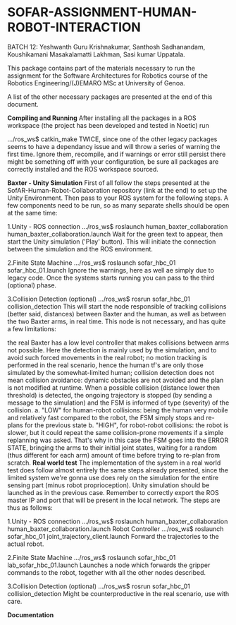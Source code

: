 # SOFAR-ASSIGNMENT-HUMAN-ROBOT-INTERACTION
BATCH 12: Yeshwanth Guru Krishnakumar, Santhosh Sadhanandam, Koushikamani Masakalamatti Lakhman, Sasi kumar Uppatala.

This package contains part of the materials necessary to run the assignment for the Software Architectures for Robotics course of the Robotics Engineering/(J)EMARO MSc at University of Genoa.

A list of the other necessary packages are presented at the end of this document.

**Compiling and Running**
After installing all the packages in a ROS workspace (the project has been developed and tested in Noetic) run

.../ros_ws$ catkin_make
TWICE, since one of the other legacy packages seems to have a dependancy issue and will throw a series of warning the first time. Ignore them, recompile, and if warnings or error still persist there might be something off with your configuration, be sure all packages are correctly installed and the ROS workspace sourced.

**Baxter - Unity Simulation**
First of all follow the steps presented at the SofAR-Human-Robot-Collaboration repository (link at the end) to set up the Unity Environment. Then pass to your ROS system for the following steps. A few components need to be run, so as many separate shells should be open at the same time:

1.Unity - ROS connection
.../ros_ws$ roslaunch human_baxter_collaboration human_baxter_collaboration.launch
Wait for the green text to appear, then start the Unity simulation ('Play' button). This will initiate the connection between the simulation and the ROS environment.

2.Finite State Machine
.../ros_ws$ roslaunch sofar_hbc_01 sofar_hbc_01.launch
Ignore the warnings, here as well ae simply due to legacy code. Once the systems starts running you can pass to the third (optional) phase.

3.Collision Detection (optional)
.../ros_ws$ rosrun sofar_hbc_01 collision_detection
This will start the node responsible of tracking collisions (better said, distances) between Baxter and the human, as well as between the two Baxter arms, in real time. This node is not necessary, and has quite a few limitations:

the real Baxter has a low level controller that makes collisions between arms not possible. Here the detection is mainly used by the simulation, and to avoid such forced movements in the real robot;
no motion tracking is performed in the real scenario, hence the human tf's are only those simulated by the somewhat-limited human;
collision detection does not mean collision avoidance: dynamic obstacles are not avoided and the plan is not modified at runtime. When a possible collision (distance lower then threshold) is detected, the ongoing trajectory is stopped (by sending a message to the simulation) and the FSM is informed of type (severity) of the collision.
a. "LOW" for human-robot collisions: being the human very mobile and relatively fast compared to the robot, the FSM simply stops and re-plans for the previous state
b. "HIGH", for robot-robot collisions: the robot is slower, but it could repeat the same collision-prone movements if a simple replanning was asked. That's why in this case the FSM goes into the ERROR STATE, bringing the arms to their initial joint states, waiting for a random (thus different for each arm) amount of time before trying to re-plan from scratch.
**Real world test**
The implementation of the system in a real world test does follow almost entirely the same steps already presented, since the limited system we're gonna use does rely on the simulation for the entire sensing part (minus robot proprioception). Unity simulation should be launched as in the previous case. Remember to correctly export the ROS master IP and port that will be present in the local network. The steps are thus as follows:

1.Unity - ROS connection
.../ros_ws$ roslaunch human_baxter_collaboration human_baxter_collaboration.launch
Robot Controller
.../ros_ws$ roslaunch sofar_hbc_01 joint_trajectory_client.launch
Forward the trajectories to the actual robot.

2.Finite State Machine
.../ros_ws$ roslaunch sofar_hbc_01 lab_sofar_hbc_01.launch
Launches a node which forwards the gripper commands to the robot, together with all the other nodes described.

3.Collision Detection (optional)
.../ros_ws$ rosrun sofar_hbc_01 collision_detection
Might be counterproductive in the real scenario, use with care.

**Documentation**
